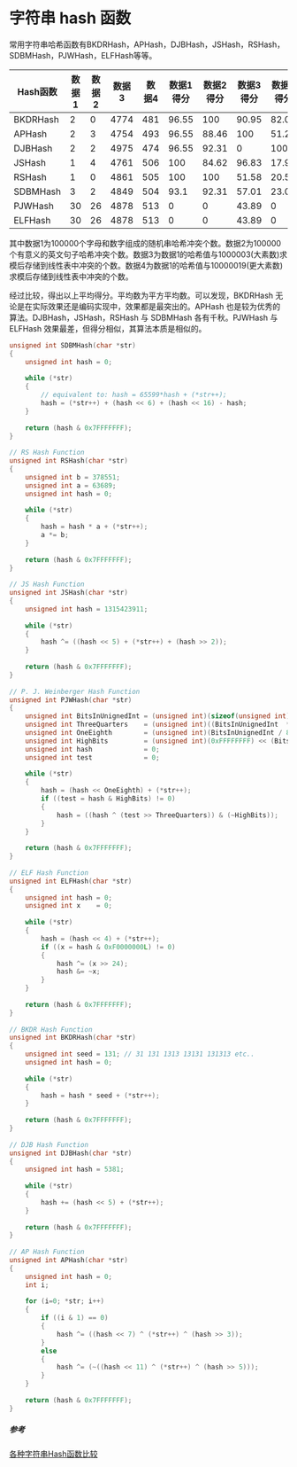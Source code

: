 # 字符串 hash 函数

常用字符串哈希函数有BKDRHash，APHash，DJBHash，JSHash，RSHash，SDBMHash，PJWHash，ELFHash等等。

| Hash函数 | 数据1 | 数据2 | 数据3 | 数据4 | 数据1得分 | 数据2得分 | 数据3得分 | 数据4得分 | 平均分 |
| -------- | ----- | ----- | ----- | ----- | --------- | --------- | --------- | --------- | ------ |
| BKDRHash | 2     | 0     | 4774  | 481   | 96.55     | 100       | 90.95     | 82.05     | 92.64  |
| APHash   | 2     | 3     | 4754  | 493   | 96.55     | 88.46     | 100       | 51.28     | 86.28  |
| DJBHash  | 2     | 2     | 4975  | 474   | 96.55     | 92.31     | 0         | 100       | 83.43  |
| JSHash   | 1     | 4     | 4761  | 506   | 100       | 84.62     | 96.83     | 17.95     | 81.94  |
| RSHash   | 1     | 0     | 4861  | 505   | 100       | 100       | 51.58     | 20.51     | 75.96  |
| SDBMHash | 3     | 2     | 4849  | 504   | 93.1      | 92.31     | 57.01     | 23.08     | 72.41  |
| PJWHash  | 30    | 26    | 4878  | 513   | 0         | 0         | 43.89     | 0         | 21.95  |
| ELFHash  | 30    | 26    | 4878  | 513   | 0         | 0         | 43.89     | 0         | 21.95  |

其中数据1为100000个字母和数字组成的随机串哈希冲突个数。数据2为100000个有意义的英文句子哈希冲突个数。数据3为数据1的哈希值与1000003(大素数)求模后存储到线性表中冲突的个数。数据4为数据1的哈希值与10000019(更大素数)求模后存储到线性表中冲突的个数。

经过比较，得出以上平均得分。平均数为平方平均数。可以发现，BKDRHash 无论是在实际效果还是编码实现中，效果都是最突出的。APHash 也是较为优秀的算法。DJBHash，JSHash，RSHash 与 SDBMHash 各有千秋。PJWHash 与 ELFHash 效果最差，但得分相似，其算法本质是相似的。

```c++
unsigned int SDBMHash(char *str)
{
    unsigned int hash = 0;
 
    while (*str)
    {
        // equivalent to: hash = 65599*hash + (*str++);
        hash = (*str++) + (hash << 6) + (hash << 16) - hash;
    }
 
    return (hash & 0x7FFFFFFF);
}
 
// RS Hash Function
unsigned int RSHash(char *str)
{
    unsigned int b = 378551;
    unsigned int a = 63689;
    unsigned int hash = 0;
 
    while (*str)
    {
        hash = hash * a + (*str++);
        a *= b;
    }
 
    return (hash & 0x7FFFFFFF);
}
 
// JS Hash Function
unsigned int JSHash(char *str)
{
    unsigned int hash = 1315423911;
 
    while (*str)
    {
        hash ^= ((hash << 5) + (*str++) + (hash >> 2));
    }
 
    return (hash & 0x7FFFFFFF);
}
 
// P. J. Weinberger Hash Function
unsigned int PJWHash(char *str)
{
    unsigned int BitsInUnignedInt = (unsigned int)(sizeof(unsigned int) * 8);
    unsigned int ThreeQuarters    = (unsigned int)((BitsInUnignedInt  * 3) / 4);
    unsigned int OneEighth        = (unsigned int)(BitsInUnignedInt / 8);
    unsigned int HighBits         = (unsigned int)(0xFFFFFFFF) << (BitsInUnignedInt - OneEighth);
    unsigned int hash             = 0;
    unsigned int test             = 0;
 
    while (*str)
    {
        hash = (hash << OneEighth) + (*str++);
        if ((test = hash & HighBits) != 0)
        {
            hash = ((hash ^ (test >> ThreeQuarters)) & (~HighBits));
        }
    }
 
    return (hash & 0x7FFFFFFF);
}
 
// ELF Hash Function
unsigned int ELFHash(char *str)
{
    unsigned int hash = 0;
    unsigned int x    = 0;
 
    while (*str)
    {
        hash = (hash << 4) + (*str++);
        if ((x = hash & 0xF0000000L) != 0)
        {
            hash ^= (x >> 24);
            hash &= ~x;
        }
    }
 
    return (hash & 0x7FFFFFFF);
}
 
// BKDR Hash Function
unsigned int BKDRHash(char *str)
{
    unsigned int seed = 131; // 31 131 1313 13131 131313 etc..
    unsigned int hash = 0;
 
    while (*str)
    {
        hash = hash * seed + (*str++);
    }
 
    return (hash & 0x7FFFFFFF);
}
 
// DJB Hash Function
unsigned int DJBHash(char *str)
{
    unsigned int hash = 5381;
 
    while (*str)
    {
        hash += (hash << 5) + (*str++);
    }
 
    return (hash & 0x7FFFFFFF);
}
 
// AP Hash Function
unsigned int APHash(char *str)
{
    unsigned int hash = 0;
    int i;
 
    for (i=0; *str; i++)
    {
        if ((i & 1) == 0)
        {
            hash ^= ((hash << 7) ^ (*str++) ^ (hash >> 3));
        }
        else
        {
            hash ^= (~((hash << 11) ^ (*str++) ^ (hash >> 5)));
        }
    }
 
    return (hash & 0x7FFFFFFF);
}
```

##### 参考

[各种字符串Hash函数比较](https://www.byvoid.com/zhs/blog/string-hash-compare)


